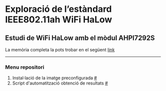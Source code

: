 # Exploració de l’estàndard IEEE802.11ah WiFi HaLow
## Estudi de WiFi HaLow amb el mòdul AHPI7292S
La memòria completa la pots trobar en el següent [link](Memoria11ah.pdf)

---

### Menu repositori
1. Instal·lació de la imatge preconfigurada [#](Image)
2. Script d'automatització obtenció de resultats [#](TestScript)


